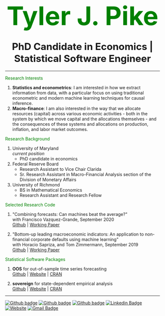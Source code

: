 
# <p align=center> <span style="color:green; font-size:3em;">Tyler J. Pike </span> </p>
## <p align=center> <span style="font-size:1.5em;">PhD Candidate in Economics | Statistical Software Engineer</span> </p>

---

<span style="color:green"> Research Interests</span>
1. **Statistics and econometrics**: I am interested in how we extract information from data, with a particular focus on using traditional econometric and modern machine learning techniques for causal inference.
2. **Macro-finance**: I am also interested in the way that we allocate resources (capital) across various economic activities - both in the system by which we move capital and the allocations themselves - and the consequences of these systems and allocations on production, inflation, and labor market outcomes.

<span style="color:green"> Research Background </span>
1. University of Maryland   
*current position*
    - PhD candidate in economics
2. Federal Reserve Board 
    - Research Assistant to Vice Chair Clarida 
    - Sr. Research Assistant in Macro-Financial Analysis section of the Division of Monetary Affairs  
3. University of Richmond
    - BS in Mathematical Economics 
    - Research Assistant and Research Fellow  

<span style="color:green"> Selected Research Code </span>
1. "Combining forecasts: Can machines beat the average?"   
with Francisco Vazquez-Grande, September 2020  
[Github](https://github.com/tylerJPike/CanMachinesBeatTheAverage) | [Working Paper](https://papers.ssrn.com/sol3/papers.cfm?abstract_id=3691117)

2. "Bottom-up leading macroeconomic indicators: An application to non-financial corporate defaults using machine learning"  
with Horacio Sapriza, and Tom Zimmermann, September 2019  
[Github](https://github.com/tylerJPike/BottomUpMacroIndicators) | [Working Paper](https://papers.ssrn.com/sol3/papers.cfm?abstract_id=3473056)

<span style="color:green"> Statistical Software Packages </span>
1. **OOS** for out-of-sample time series forecasting   
[Github](https://github.com/tylerJPike/OOS) | [Website](https://tylerjpike.github.io/OOS/) | [CRAN](https://cran.r-project.org/web/packages/OOS/index.html)

2. **sovereign** for state-dependent empirical analysis  
[Github](https://github.com/tylerJPike/sovereign) | [Website](https://tylerjpike.github.io/sovereign/) | [CRAN](https://cran.r-project.org/web/packages/sovereign/index.html)

---
[![Github badge](https://img.shields.io/badge/Google_Scholar-black?style=flat-square&logo=GoogleScholar&logoColor=white)](https://scholar.google.com/citations?user=S21ZxVwAAAAJ&hl=en)
[![Github badge](https://img.shields.io/badge/SSRN-black?style=flat-square&logo=SSRN&logoColor=white)](https://papers.ssrn.com/sol3/cf_dev/AbsByAuth.cfm?per_id=3097491)
[![Github badge](https://img.shields.io/badge/GitHub-100000?style=flat-square&logo=github&logoColor=white)](https://github.com/tylerJPike)
[![Linkedin Badge](https://img.shields.io/badge/-LinkedIn-black?style=flat-square&logo=Linkedin&logoColor=white&link=https://www.linkedin.com/in/tyler-j-pike/)](https://www.linkedin.com/in/tyler-j-pike/)
[![Website](https://img.shields.io/badge/Website-black?style=flat-square&logo=InternetExplorer&logoColor=white)](https://tylerjpike.github.io/)
[![Gmail Badge](https://img.shields.io/badge/-Mail-black?style=flat-square&logo=Gmail&logoColor=white&link=mailto:tjpike7@gmail.com)](mailto:tjpike7@gmail.com)
